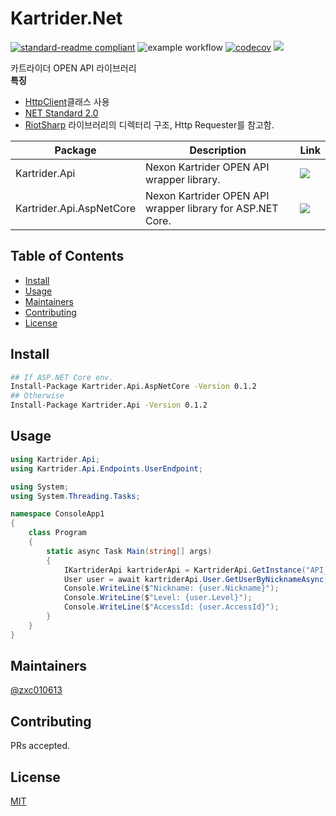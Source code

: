 # Kartrider.Net
[![standard-readme compliant](https://img.shields.io/badge/standard--readme-OK-green.svg)](https://github.com/RichardLitt/standard-readme)
![example workflow](https://github.com/mschadev/Kartrider.Net/actions/workflows/dotnet.yml/badge.svg)
[![codecov](https://codecov.io/gh/mschadev/Kartrider.Net/branch/main/graph/badge.svg?token=YPYORWDAK4)](https://codecov.io/gh/mschadev/Kartrider.Net)
![](https://img.shields.io/nuget/dt/Kartrider.Api)  

카트라이더 OPEN API 라이브러리  
**특징**   
+ [HttpClient](https://docs.microsoft.com/ko-kr/dotnet/api/system.net.http.httpclient?view=netcore-3.1)클래스 사용
+ [NET Standard 2.0](https://github.com/dotnet/standard/blob/master/docs/versions/netstandard2.0.md)
+ [RiotSharp](https://github.com/BenFradet/RiotSharp) 라이브러리의 디렉터리 구조, Http Requester를 참고함.

| Package                       | Description                                          | Link |
|-------------------------------|------------------------------------------------------|------|
| Kartrider.Api           | Nexon Kartrider OPEN API wrapper library.         |   ![](https://img.shields.io/nuget/vpre/Kartrider.Api)   |
| Kartrider.Api.AspNetCore | Nexon Kartrider OPEN API wrapper library for ASP.NET Core.     |   ![](https://img.shields.io/nuget/vpre/Kartrider.Api.AspNetCore)   |
## Table of Contents

- [Install](#install)
- [Usage](#usage)
- [Maintainers](#maintainers)
- [Contributing](#contributing)
- [License](#license)

## Install

```sh
## If ASP.NET Core env.
Install-Package Kartrider.Api.AspNetCore -Version 0.1.2
## Otherwise
Install-Package Kartrider.Api -Version 0.1.2
```

## Usage
```cs
using Kartrider.Api;
using Kartrider.Api.Endpoints.UserEndpoint;

using System;
using System.Threading.Tasks;

namespace ConsoleApp1
{
    class Program
    {
        static async Task Main(string[] args)
        {
            IKartriderApi kartriderApi = KartriderApi.GetInstance("API_KEY");
            User user = await kartriderApi.User.GetUserByNicknameAsync("extern");
            Console.WriteLine($"Nickname: {user.Nickname}");
            Console.WriteLine($"Level: {user.Level}");
            Console.WriteLine($"AccessId: {user.AccessId}");
        }
    }
}
```
## Maintainers

[@zxc010613](https://github.com/zxc010613)

## Contributing

PRs accepted.

## License
[MIT](./LICENSE)
